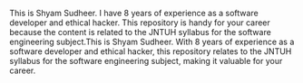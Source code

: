 This is Shyam Sudheer. I have 8 years of experience as a software developer and ethical hacker. This repository is handy for your career because the content is related to the JNTUH syllabus for the software engineering subject.This is Shyam Sudheer. With 8 years of experience as a software developer and ethical hacker, this repository relates to the JNTUH syllabus for the software engineering subject, making it valuable for your career.

